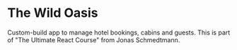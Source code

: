# The Wild Oasis
Custom-build app to manage hotel bookings, cabins and guests. This is part of "The Ultimate React Course" from Jonas Schmedtmann.
